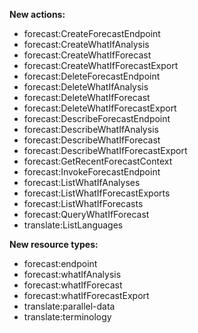 **New actions:**

- forecast:CreateForecastEndpoint
- forecast:CreateWhatIfAnalysis
- forecast:CreateWhatIfForecast
- forecast:CreateWhatIfForecastExport
- forecast:DeleteForecastEndpoint
- forecast:DeleteWhatIfAnalysis
- forecast:DeleteWhatIfForecast
- forecast:DeleteWhatIfForecastExport
- forecast:DescribeForecastEndpoint
- forecast:DescribeWhatIfAnalysis
- forecast:DescribeWhatIfForecast
- forecast:DescribeWhatIfForecastExport
- forecast:GetRecentForecastContext
- forecast:InvokeForecastEndpoint
- forecast:ListWhatIfAnalyses
- forecast:ListWhatIfForecastExports
- forecast:ListWhatIfForecasts
- forecast:QueryWhatIfForecast
- translate:ListLanguages

**New resource types:**

- forecast:endpoint
- forecast:whatIfAnalysis
- forecast:whatIfForecast
- forecast:whatIfForecastExport
- translate:parallel-data
- translate:terminology
